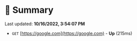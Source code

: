 # 📖 Summary
Last updated: **10/16/2022, 3:54:07 PM**

- `GET` [https://google.com](https://google.com) - **Up** (215ms)
